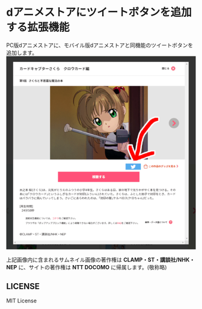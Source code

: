 # dアニメストアにツイートボタンを追加する拡張機能

PC版dアニメストアに、モバイル版dアニメストアと同機能のツイートボタンを追加します。
![例](./docs/example.png)

上記画像内に含まれるサムネイル画像の著作権は __CLAMP・ST・講談社/NHK・NEP__ に、サイトの著作権は __NTT DOCOMO__ に帰属します。(敬称略)

## LICENSE
MIT License
